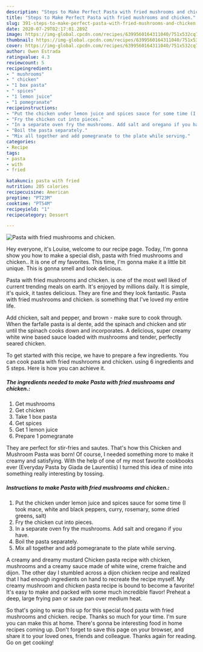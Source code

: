 ```yaml
---
description: "Steps to Make Perfect Pasta with fried mushrooms and chicken."
title: "Steps to Make Perfect Pasta with fried mushrooms and chicken."
slug: 391-steps-to-make-perfect-pasta-with-fried-mushrooms-and-chicken
date: 2020-07-29T02:17:01.289Z
image: https://img-global.cpcdn.com/recipes/6399560164311040/751x532cq70/pasta-with-fried-mushrooms-and-chicken-recipe-main-photo.jpg
thumbnail: https://img-global.cpcdn.com/recipes/6399560164311040/751x532cq70/pasta-with-fried-mushrooms-and-chicken-recipe-main-photo.jpg
cover: https://img-global.cpcdn.com/recipes/6399560164311040/751x532cq70/pasta-with-fried-mushrooms-and-chicken-recipe-main-photo.jpg
author: Owen Estrada
ratingvalue: 4.3
reviewcount: 5
recipeingredient:
- " mushrooms"
- " chicken"
- "1 box pasta"
- " spices"
- "1 lemon juice"
- "1 pomegranate"
recipeinstructions:
- "Put the chicken under lemon juice and spices sauce for some time (I took mace, white and black peppers, curry, rosemary, some dried greens, salt)"
- "Fry the chicken cut into pieces."
- "In a separate oven fry the mushrooms. Add salt and oregano if you have."
- "Boil the pasta separately."
- "Mix all together and add pomegranate to the plate while serving."
categories:
- Recipe
tags:
- pasta
- with
- fried

katakunci: pasta with fried 
nutrition: 205 calories
recipecuisine: American
preptime: "PT23M"
cooktime: "PT54M"
recipeyield: "1"
recipecategory: Dessert

---
```



![Pasta with fried mushrooms and chicken.](https://img-global.cpcdn.com/recipes/6399560164311040/751x532cq70/pasta-with-fried-mushrooms-and-chicken-recipe-main-photo.jpg)

Hey everyone, it's Louise, welcome to our recipe page. Today, I'm gonna show you how to make a special dish, pasta with fried mushrooms and chicken.. It is one of my favorites. This time, I'm gonna make it a little bit unique. This is gonna smell and look delicious.

Pasta with fried mushrooms and chicken. is one of the most well liked of current trending meals on earth. It's enjoyed by millions daily. It is simple, it's quick, it tastes delicious. They are fine and they look fantastic. Pasta with fried mushrooms and chicken. is something that I've loved my entire life.

Add chicken, salt and pepper, and brown - make sure to cook through. When the farfalle pasta is al dente, add the spinach and chicken and stir until the spinach cooks down and incorporates. A delicious, super creamy white wine based sauce loaded with mushrooms and tender, perfectly seared chicken.


To get started with this recipe, we have to prepare a few ingredients. You can cook pasta with fried mushrooms and chicken. using 6 ingredients and 5 steps. Here is how you can achieve it.

<!--inarticleads1-->

##### The ingredients needed to make Pasta with fried mushrooms and chicken.:

1. Get  mushrooms
1. Get  chicken
1. Take 1 box pasta
1. Get  spices
1. Get 1 lemon juice
1. Prepare 1 pomegranate


They are perfect for stir-fries and sautes. That&#39;s how this Chicken and Mushroom Pasta was born! Of course, I needed something more to make it creamy and satisfying. With the help of one of my most favorite cookbooks ever (Everyday Pasta by Giada de Laurentiis) I turned this idea of mine into something really interesting by tossing. 

<!--inarticleads2-->

##### Instructions to make Pasta with fried mushrooms and chicken.:

1. Put the chicken under lemon juice and spices sauce for some time (I took mace, white and black peppers, curry, rosemary, some dried greens, salt)
1. Fry the chicken cut into pieces.
1. In a separate oven fry the mushrooms. Add salt and oregano if you have.
1. Boil the pasta separately.
1. Mix all together and add pomegranate to the plate while serving.


A creamy and dreamy mustard Chicken pasta recipe with chicken, mushrooms and a creamy sauce made of white wine, creme fraiche and dijon. The other day I stumbled across a dijon chicken recipe and realized that I had enough ingredients on hand to recreate the recipe myself. My creamy mushroom and chicken pasta recipe is bound to become a favorite! It&#39;s easy to make and packed with some much incredible flavor! Preheat a deep, large frying pan or saute pan over medium heat. 

So that's going to wrap this up for this special food pasta with fried mushrooms and chicken. recipe. Thanks so much for your time. I'm sure you can make this at home. There's gonna be interesting food in home recipes coming up. Don't forget to save this page on your browser, and share it to your loved ones, friends and colleague. Thanks again for reading. Go on get cooking!
